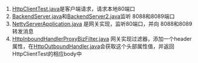 1. [HttpClientTest.java](https://github.com/qiuhh1239/JavaCourseCodes/blob/main/week03/week03Code/src/main/java/com/geektime/week03Code/HttpClientRequest/HttpClientTest.java)是客户端请求，请求本地80端口
2. [BackendServer.java](https://github.com/qiuhh1239/JavaCourseCodes/blob/main/week03/week03Code/src/main/java/com/geektime/week03Code/BackendServer/BackendServer.java)和[BackendServer2.java](https://github.com/qiuhh1239/JavaCourseCodes/blob/main/week03/week03Code/src/main/java/com/geektime/week03Code/BackendServer/BackendServer2.java)监听 8088和8089端口
3. [NettyServerApplication.java](https://github.com/qiuhh1239/JavaCourseCodes/blob/main/week03/week03Code/src/main/java/io/github/kimmking/gateway/NettyServerApplication.java) 是网关实现，监听80端口，并向 8088和8089转发消息
4. [HttpInboundHandlerProxyBizFilter.java](https://github.com/qiuhh1239/JavaCourseCodes/blob/main/week03/week03Code/src/main/java/com/geektime/week03Code/filter/HttpInboundHandlerProxyBizFilter.java) 网关实现过滤器，添加一个header属性，在[HttpOutboundHandler.java](https://github.com/qiuhh1239/JavaCourseCodes/blob/main/week03/week03Code/src/main/java/io/github/kimmking/gateway/outbound/httpclient4/HttpOutboundHandler.java)会获取这个头部属性值，并返回HttpClientTest的相应body中